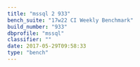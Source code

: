 ```yaml
---
title: "mssql 2 933"
bench_suite: "17w22 CI Weekly Benchmark"
build_number: "933"
dbprofile: "mssql"
classifier: ""
date: 2017-05-29T09:58:33
type: "bench"
---
```

